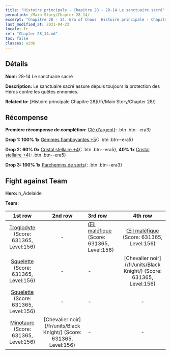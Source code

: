 ```yaml
---
title: "Histoire principale - Chapitre 28 - 28-14 Le sanctuaire sacré"
permalink: /Main Story/Chapter 28_14/
excerpt: "Chapitre 28 - 14. Era of Chaos  Histoire principale - Chapitre 28_14. 28-14 Le sanctuaire sacré"
last_modified_at: 2021-04-23
locale: fr
ref: "Chapter 28_14.md"
toc: false
classes: wide
---
```


## Détails

 **Nom:** 28-14 Le sanctuaire sacré

 **Description:** Le sanctuaire sacré assure depuis toujours la protection des Héros contre les quêtes ennemies.

 **Related to:** [Histoire principale Chapitre 28](/fr/Main Story/Chapter 28/)

## Récompense

 **Première récompense de complétion:** [Clé d'argent](/ItemsFR/con_693/){: .btn .btn--era3}

 **Drop 1:** **100% 1x** [Gemmes flamboyantes +5](/ItemsFR/mat_100/){: .btn .btn--era5}

 **Drop 2:** **60% 0x** [Cristal stellaire +4](/ItemsFR/mat_94/){: .btn .btn--era5}, **40% 1x** [Cristal stellaire +4](/ItemsFR/mat_94/){: .btn .btn--era5}

 **Drop 3:** **100% 1x** [Parchemins de sorts](/ItemsFR/con_694/){: .btn .btn--era3}


## Fight against Team
 **Hero:** h_Adelaide

 **Team:**


  | 1st row | 2nd row | 3rd row | 4th row |
  |:----:|:----:|:----|:----:|
  | [Troglodyte](/fr/units/Troglodyte/) (Score: 631365, Level:156)  | - | [Œil maléfique](/fr/units/Beholder/) (Score: 631365, Level:156)  | [Œil maléfique](/fr/units/Beholder/) (Score: 631365, Level:156)  |
  | [Squelette](/fr/units/Skeleton/) (Score: 631365, Level:156)  | - | - | [Chevalier noir](/fr/units/Black Knight/) (Score: 631365, Level:156)  |
  | [Squelette](/fr/units/Skeleton/) (Score: 631365, Level:156)  | - | - | - |
  | [Minotaure](/fr/units/Minotaur/) (Score: 631365, Level:156)  | [Chevalier noir](/fr/units/Black Knight/) (Score: 631365, Level:156)  | - | - |


